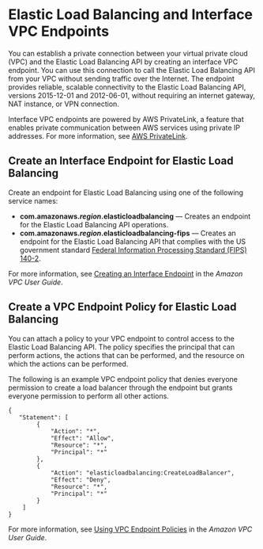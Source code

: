 # Elastic Load Balancing and Interface VPC Endpoints<a name="load-balancer-vpc-endpoints"></a>

You can establish a private connection between your virtual private cloud \(VPC\) and the Elastic Load Balancing API by creating an interface VPC endpoint\. You can use this connection to call the Elastic Load Balancing API from your VPC without sending traffic over the Internet\. The endpoint provides reliable, scalable connectivity to the Elastic Load Balancing API, versions 2015\-12\-01 and 2012\-06\-01, without requiring an internet gateway, NAT instance, or VPN connection\.

Interface VPC endpoints are powered by AWS PrivateLink, a feature that enables private communication between AWS services using private IP addresses\. For more information, see [AWS PrivateLink](http://aws.amazon.com/privatelink/)\.

## Create an Interface Endpoint for Elastic Load Balancing<a name="create-vpce-elb"></a>

Create an endpoint for Elastic Load Balancing using one of the following service names:
+ **com\.amazonaws\.*region*\.elasticloadbalancing** — Creates an endpoint for the Elastic Load Balancing API operations\.
+ **com\.amazonaws\.*region*\.elasticloadbalancing\-fips** — Creates an endpoint for the Elastic Load Balancing API that complies with the US government standard [Federal Information Processing Standard \(FIPS\) 140\-2](http://aws.amazon.com/compliance/fips/)\.

For more information, see [Creating an Interface Endpoint](https://docs.aws.amazon.com/vpc/latest/userguide/vpce-interface.html#create-interface-endpoint) in the *Amazon VPC User Guide*\.

## Create a VPC Endpoint Policy for Elastic Load Balancing<a name="create-vpce-policy-elb"></a>

You can attach a policy to your VPC endpoint to control access to the Elastic Load Balancing API\. The policy specifies the principal that can perform actions, the actions that can be performed, and the resource on which the actions can be performed\.

The following is an example VPC endpoint policy that denies everyone permission to create a load balancer through the endpoint but grants everyone permission to perform all other actions\.

```
{
   "Statement": [
        {
            "Action": "*",
            "Effect": "Allow",
            "Resource": "*",
            "Principal": "*"
        },
        {
            "Action": "elasticloadbalancing:CreateLoadBalancer",
            "Effect": "Deny",
            "Resource": "*",
            "Principal": "*"
        }
    ]
}
```

For more information, see [Using VPC Endpoint Policies](https://docs.aws.amazon.com/vpc/latest/userguide/vpc-endpoints-access.html#vpc-endpoint-policies) in the *Amazon VPC User Guide*\.